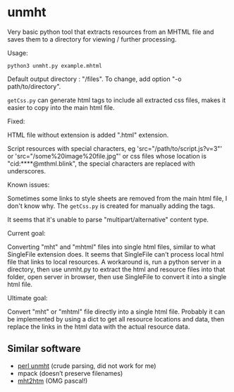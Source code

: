 # unmht

Very basic python tool that extracts resources from an MHTML file and saves them
to a directory for viewing / further processing.

Usage:

```
python3 unmht.py example.mhtml
```
Default output directory : "/files". To change, add option "-o path/to/directory".

`getCss.py` can generate html tags to include all extracted css files, makes it easier to copy into the main html file.

Fixed:

HTML file without extension is added ".html" extension.

Script resources with special characters, eg 'src="/path/to/script.js?v=3"' or 'src="/some%20image%20file.jpg"' or css files whose location is "cid:****@mthml.blink", the special characters are replaced with underscores.

Known issues:

Sometimes some links to style sheets are removed from the main html file, I don't know why. The `getCss.py` is created for manually adding the tags.

It seems that it's unable to parse "multipart/alternative" content type.

Current goal:

Converting "mht" and "mhtml" files into single html files, similar to what SingleFile extension does. It seems that SingleFile can't process local html file that links to local resources. A workaround is, run a python server in a directory, then use unmht.py to extract the html and resource files into that folder, open server in browser, then use SingleFile to convert it into a single html file.

Ultimate goal:

Convert "mht" or "mhtml" file directly into a single html file. Probably it can be implemented by using a dict to get all resource locations and data, then replace the links in the html data with the actual resource data.

## Similar software

* [perl unmht](https://www.volkerschatz.com/unix/uware/unmht.html) (crude parsing, did not work for me)
* mpack (doesn’t preserve filenames)
* [mht2htm](https://pgm.bpalanka.com/mht2htm.html) (OMG pascal!)
